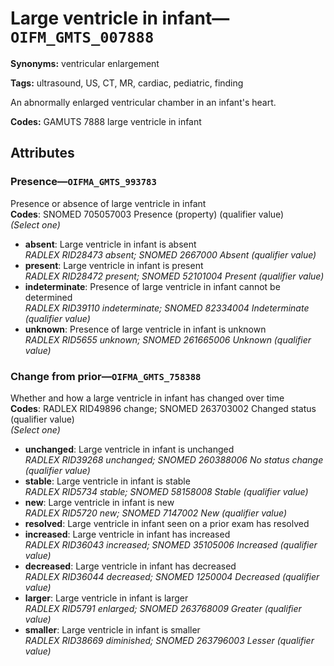 # Large ventricle in infant—`OIFM_GMTS_007888`

**Synonyms:** ventricular enlargement

**Tags:** ultrasound, US, CT, MR, cardiac, pediatric, finding

An abnormally enlarged ventricular chamber in an infant's heart.

**Codes:** GAMUTS 7888 large ventricle in infant

## Attributes

### Presence—`OIFMA_GMTS_993783`

Presence or absence of large ventricle in infant  
**Codes**: SNOMED 705057003 Presence (property) (qualifier value)  
*(Select one)*

- **absent**: Large ventricle in infant is absent  
_RADLEX RID28473 absent; SNOMED 2667000 Absent (qualifier value)_
- **present**: Large ventricle in infant is present  
_RADLEX RID28472 present; SNOMED 52101004 Present (qualifier value)_
- **indeterminate**: Presence of large ventricle in infant cannot be determined  
_RADLEX RID39110 indeterminate; SNOMED 82334004 Indeterminate (qualifier value)_
- **unknown**: Presence of large ventricle in infant is unknown  
_RADLEX RID5655 unknown; SNOMED 261665006 Unknown (qualifier value)_

### Change from prior—`OIFMA_GMTS_758388`

Whether and how a large ventricle in infant has changed over time  
**Codes**: RADLEX RID49896 change; SNOMED 263703002 Changed status (qualifier value)  
*(Select one)*

- **unchanged**: Large ventricle in infant is unchanged  
_RADLEX RID39268 unchanged; SNOMED 260388006 No status change (qualifier value)_
- **stable**: Large ventricle in infant is stable  
_RADLEX RID5734 stable; SNOMED 58158008 Stable (qualifier value)_
- **new**: Large ventricle in infant is new  
_RADLEX RID5720 new; SNOMED 7147002 New (qualifier value)_
- **resolved**: Large ventricle in infant seen on a prior exam has resolved  
- **increased**: Large ventricle in infant has increased  
_RADLEX RID36043 increased; SNOMED 35105006 Increased (qualifier value)_
- **decreased**: Large ventricle in infant has decreased  
_RADLEX RID36044 decreased; SNOMED 1250004 Decreased (qualifier value)_
- **larger**: Large ventricle in infant is larger  
_RADLEX RID5791 enlarged; SNOMED 263768009 Greater (qualifier value)_
- **smaller**: Large ventricle in infant is smaller  
_RADLEX RID38669 diminished; SNOMED 263796003 Lesser (qualifier value)_